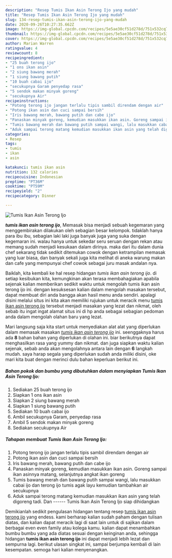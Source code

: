 ```yaml
---
description: "Resep Tumis Ikan Asin Terong Ijo yang mudah"
title: "Resep Tumis Ikan Asin Terong Ijo yang mudah"
slug: 134-resep-tumis-ikan-asin-terong-ijo-yang-mudah
date: 2020-09-26T10:27:35.662Z
image: https://img-global.cpcdn.com/recipes/5e5ae30cf51d278d/751x532cq70/tumis-ikan-asin-terong-ijo-foto-resep-utama.jpg
thumbnail: https://img-global.cpcdn.com/recipes/5e5ae30cf51d278d/751x532cq70/tumis-ikan-asin-terong-ijo-foto-resep-utama.jpg
cover: https://img-global.cpcdn.com/recipes/5e5ae30cf51d278d/751x532cq70/tumis-ikan-asin-terong-ijo-foto-resep-utama.jpg
author: Marian Warren
ratingvalue: 4
reviewcount: 8
recipeingredient:
- "25 buah terong ijo"
- "1 ons ikan asin"
- "2 siung bawang merah"
- "1 siung bawang putih"
- "10 buah cabai ijo"
- "secukupnya Garam penyedap rasa"
- "5 sendok makan minyak goreng"
- "secukupnya Air"
recipeinstructions:
- "Potong terong ijo jangan terlalu tipis sambil direndam dengan air"
- "Potong ikan asin dan cuci sampai bersih"
- "Iris bawang merah, bawang putih dan cabe ijo"
- "Panaskan minyak goreng, kemudian masukkan ikan asin. Goreng sampai ikan asinnya matang, selanjutnya angkat ikan goreng"
- "Tumis bawang merah dan bawang putih sampai wangi, lalu masukkan cabai ijo dan terong ijo tumis agak layu kemudian tambahkan air secukupnya"
- "Aduk sampai terong matang kemudian masukkan ikan asin yang telah digoreng tadi. Dan ------ Tumis Ikan Asin Terong Ijo siap dihidangkan"
categories:
- Resep
tags:
- tumis
- ikan
- asin

katakunci: tumis ikan asin 
nutrition: 132 calories
recipecuisine: Indonesian
preptime: "PT36M"
cooktime: "PT59M"
recipeyield: "2"
recipecategory: Dinner

---
```



![Tumis Ikan Asin Terong Ijo](https://img-global.cpcdn.com/recipes/5e5ae30cf51d278d/751x532cq70/tumis-ikan-asin-terong-ijo-foto-resep-utama.jpg)

<b><i>tumis ikan asin terong ijo</i></b>, Memasak bisa menjadi sebuah kegemaran yang menggembirakan dilakukan oleh sebagian besar kelompok. tidaklah hanya para ibu ibu, sebagian laki laki juga banyak juga yang suka dengan kegemaran ini. walau hanya untuk sekedar seru seruan dengan rekan atau memang sudah menjadi kesukaan dalam dirinya. maka dari itu dalam dunia chef sekarang tidak sedikit ditemukan cowok dengan ketrampilan memasak yang luar biasa, dan banyak sekali juga kita melihat di aneka warung makan dan cafe yang mempunyai chef cowok sebagai juru masak andalan nya.

Baiklah, kita kembali ke hal resep hidangan <i>tumis ikan asin terong ijo</i>. di setiap kesibukan kita, kemungkinan akan terasa membahagiakan apabila sejenak kalian memberikan sedikit waktu untuk mengolah tumis ikan asin terong ijo ini. dengan kesuksesan kalian dalam mengolah masakan tersebut, dapat membuat diri anda bangga akan hasil menu anda sendiri. apalagi disini melalui situs ini kita akan memiliki rujukan untuk meracik menu <u>tumis ikan asin terong ijo</u> tersebut menjadi masakan yang lezat dan nikmat, oleh sebab itu ingat ingat alamat situs ini di hp anda sebagai sebagian pedoman anda dalam mengolah olahan baru yang lezat.




Mari langsung saja kita start untuk menyediakan alat alat yang diperlukan dalam memasak masakan <u><i>tumis ikan asin terong ijo</i></u> ini. seenggaknya harus ada <b>8</b> bahan bahan yang diperlukan di olahan ini. biar berikutnya dapat menghasilkan rasa yang yummy dan nikmat. dan juga siapkan waktu kalian sejenak, sebab anda akan mengolahnya antara lain dengan <b>6</b> langkah mudah. saya harap segala yang diperlukan sudah anda miliki disini, oke mari kita buat dengan merinci dulu bahan keperluan berikut ini.

<!--inarticleads1-->

##### Bahan pokok dan bumbu yang dibutuhkan dalam menyiapkan Tumis Ikan Asin Terong Ijo:

1. Sediakan 25 buah terong ijo
1. Siapkan 1 ons ikan asin
1. Siapkan 2 siung bawang merah
1. Siapkan 1 siung bawang putih
1. Sediakan 10 buah cabai ijo
1. Ambil secukupnya Garam, penyedap rasa
1. Ambil 5 sendok makan minyak goreng
1. Sediakan secukupnya Air




<!--inarticleads2-->

##### Tahapan membuat Tumis Ikan Asin Terong Ijo:

1. Potong terong ijo jangan terlalu tipis sambil direndam dengan air
1. Potong ikan asin dan cuci sampai bersih
1. Iris bawang merah, bawang putih dan cabe ijo
1. Panaskan minyak goreng, kemudian masukkan ikan asin. Goreng sampai ikan asinnya matang, selanjutnya angkat ikan goreng
1. Tumis bawang merah dan bawang putih sampai wangi, lalu masukkan cabai ijo dan terong ijo tumis agak layu kemudian tambahkan air secukupnya
1. Aduk sampai terong matang kemudian masukkan ikan asin yang telah digoreng tadi. Dan ------ Tumis Ikan Asin Terong Ijo siap dihidangkan




Demikianlah sedikit pengulasan hidangan tentang resep <u>tumis ikan asin terong ijo</u> yang endess. kami berharap kalian sudah paham dengan tulisan diatas, dan kalian dapat meracik lagi di saat lain untuk di sajikan dalam berbagai even even family atau kolega kamu. kalian dapat menambahkan bumbu bumbu yang ada diatas sesuai dengan keinginan anda, sehingga hidangan <b>tumis ikan asin terong ijo</b> ini dapat menjadi lebih lezat dan sempurna lagi. berikut ulasan singkat ini, sampai berjumpa kembali di lain kesempatan. semoga hari kalian menyenangkan.
